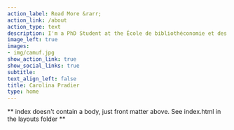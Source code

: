 ```yaml
---
action_label: Read More &rarr;
action_link: /about
action_type: text
description: I'm a PhD Student at the École de bibliothéconomie et des sciences de l'information (Université de Montréal). I work on bibliometric analysis of gender inequalities in science
image_left: true
images:
- img/camuf.jpg
show_action_link: true
show_social_links: true
subtitle: 
text_align_left: false
title: Carolina Pradier
type: home
---
```


** index doesn't contain a body, just front matter above.
See index.html in the layouts folder **
